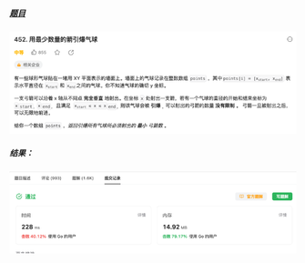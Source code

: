 ##### [题目](https://leetcode.cn/problems/minimum-number-of-arrows-to-burst-balloons/description/?envType=study-plan-v2&envId=top-interview-150)
![pic](img.png)
##### 结果：
![pic](result.png)